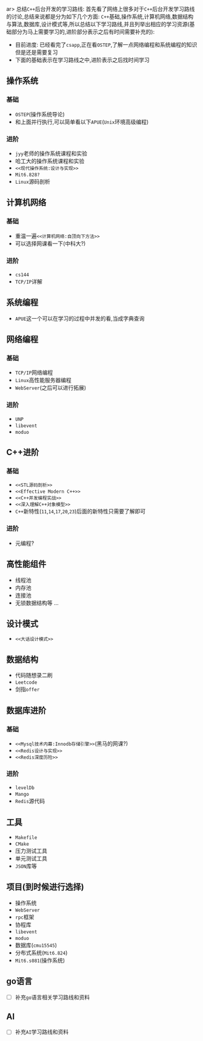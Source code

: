 ar> 总结`C++`后台开发的学习路线: 首先看了网络上很多对于`C++`后台开发学习路线的讨论,总结来说都是分为如下几个方面: `C++`基础,操作系统,计算机网络,数据结构与算法,数据库,设计模式等,所以总结以下学习路线,并且列举出相应的学习资源(基础部分为马上需要学习的,进阶部分表示之后有时间需要补充的):
- 目前进度: 已经看完了`csapp`,正在看`OSTEP`,了解一点网络编程和系统编程的知识但是还是需要复习
- 下面的基础表示在学习路线之中,进阶表示之后找时间学习
## 操作系统
### 基础
- `OSTEP`(操作系统导论)
- 和上面并行执行,可以简单看以下`APUE`(`Unix`环境高级编程)
### 进阶
- `jyy`老师的操作系统课程和实验
- 哈工大的操作系统课程和实验
- `<<现代操作系统:设计与实现>>`
- `Mit6.828?`
- `Linux`源码剖析
## 计算机网络
### 基础
- 重温一遍`<<计算机网络:自顶向下方法>>`
- 可以选择网课看一下(中科大?)
### 进阶
- `cs144`
- `TCP/IP`详解
## 系统编程
- `APUE`这一个可以在学习的过程中并发的看,当成字典查询
## 网络编程
### 基础
- `TCP/IP`网络编程
- `Linux`高性能服务器编程
- `WebServer`(之后可以进行拓展)
### 进阶
- `UNP`
- `libevent`
- `moduo`
## C++进阶
### 基础
- `<<STL源码剖析>>`
- `<<Effective Modern C++>>`
- `<<C++并发编程实战>>`
- `<<深入理解C++对象模型>>`
- `C++`新特性(`11`,`14`,`17`,`20`,`23`)后面的新特性只需要了解即可
### 进阶
- 元编程?
## 高性能组件
- 线程池
- 内存池
- 连接池
- 无锁数据结构等 ...
## 设计模式
- `<<大话设计模式>>`
## 数据结构
- 代码随想录二刷
- `Leetcode`
- 剑指`offer` 
## 数据库进阶
### 基础
- `<<Mysql技术内幕:Innodb存储引擎>>`(黑马的网课?)
- `<<Redis设计与实现>>`
- `<<Redis深度历险>>`
### 进阶
- `levelDb`
- `Mango`
- `Redis`源代码
## 工具
- `Makefile`
- `CMake`
- 压力测试工具
- 单元测试工具
- `JSON`库等
## 项目(到时候进行选择)
- 操作系统
- `WebServer`
- `rpc`框架
- 协程库
- `libevent`
- `moduo`
- 数据库(`cmu15545`)
- 分布式系统(`Mit6.824`)
- `Mit6.s081`(操作系统)
## go语言
- [ ] 补充`go`语言相关学习路线和资料
## AI
- [ ] 补充`AI`学习路线和资料